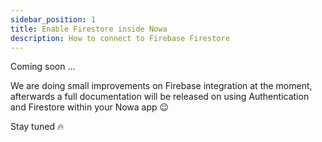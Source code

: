 ```yaml
---
sidebar_position: 1
title: Enable Firestore inside Nowa
description: How to connect to Firebase Firestore
---
```


Coming soon ... 

We are doing small improvements on Firebase integration at the moment, afterwards a full documentation will be released on using Authentication and Firestore within your Nowa app 😉

Stay tuned 🔥